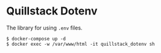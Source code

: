 # Quillstack Dotenv

The library for using `.env` files.

```shell
$ docker-compose up -d
$ docker exec -w /var/www/html -it quillstack_dotenv sh
```
